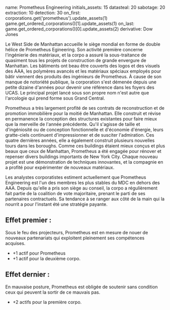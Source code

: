 name: Prometheus Engineering
initials_assets: 15
datasteal: 20
sabotage: 20
extraction: 10
detection: 30
on_first:
    corporations.get('prometheus').update_assets(1)
    game.get_ordered_corporations()[1].update_assets(1)
on_last:
    game.get_ordered_corporations()[0].update_assets(2)
derivative: Dow Jones

Le West Side de Manhattan accueille le siège mondial en forme de double hélice de Prometheus Egineering. Son activité première concerne l'ingénierie des matériaux, et la corpo a assuré la sous-traitance de quasiment tous les projets de construction de grande envergure de Manhattan. Les bâtiments ont beau être couverts des logos et des visuels des AAA, les polymères avancés et les matériaux spéciaux employés pour bâtir viennent des produits des ingénieurs de Prometheus. À cause de son manque de notoriété publique, la corporation s'est démenée depuis une petite dizaine d'années pour devenir une référence dans les foyers des UCAS. Le principal projet lancé sous son propre nom n'est autre que l'arcologie qui prend forme sous Grand Central.

Prometheus a très largement profité de ses contrats de reconstruction et de promotion immobilière pour la moitié de Manhattan. Elle construit et révise en permanence la conception des structures existantes pour faire mieux que la merveille de l'année précédente. Qu'il s'agisse de taille et d'ingéniosité ou de conception fonctionnelle et d'économie d'énergie, leurs gratte-ciels continuent d'impressionner et de susciter l'admiration. Ces quatre dernières années, elle a également construit plusieurs nouvelles tours dans les boroughs. Comme ces buildings étaient mieux conçus et plus beaux que ceux de Manhattan, Prometheus a été engagée pour rénover et repenser divers buildings importants de New York City. Chaque nouveau projet est une démonstration de techniques innovantes, et la compagnie en a profité pour expérimenter de nouveaux matériaux.

Les analystes corporatistes estiment actuellement que Prometheus Engineering est l'un des membres les plus stables du MDC en dehors des AAA. Depuis qu'elle a pris son siège au conseil, la corpo a régulièrement fait partie de la coalition de vote majoritaire, prenant le parti de ses partenaires contractuels. Sa tendance à se ranger aux côté de la main qui la nourrit a pour l'instant été une stratégie payante.

## Effet premier :
Sous le feu des projecteurs, Prometheus est en mesure de nouer de nouveaux partenariats qui exploitent pleinement ses compétences acquises.

* +1 actif pour Prometheus
* +1 actif pour la deuxième corpo.

## Effet dernier :
En mauvaise posture, Prometheus est obligée de soutenir sans condition ceux qui peuvent la sortir de ce mauvais pas.

* +2 actifs pour la première corpo.
